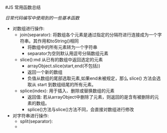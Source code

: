 #JS 常用函数总结

*日常代码编写中使用到的一些基本函数*

- 对数组进行操作:
	- join(separator): 将数组各个元素是通过指定的分隔符进行连接成为一个字符串。其作用和toString()相同
		- 将数组中的所有元素转为一个字符串
		- separator为空则默认用逗号分隔数组元素
	- slice():md 从已有的数组中返回选定的元素
		- arrayObject.slice(start,end(不包括))
        - 返回一个新的数组
		- 负值从数组的尾部选取元素,如果end未被规定，那么 slice() 方法会选取从 start 到数组结尾的所有元素。
    - splice(index): 用于插入、删除或替换数组的元素
        + 返回值: 若从arrayObject中删除了元素，则返回的是含有被删除的元素的数组。
        + splice()方法与slice()方法不同，会直接对数组进行修改
- 对字符串进行操作:
	- split(separator):
    - 

